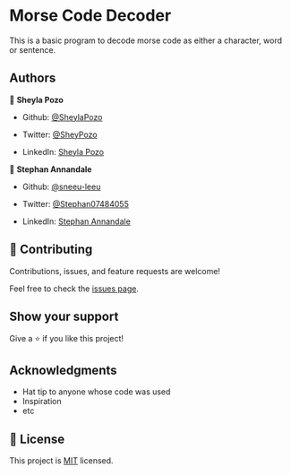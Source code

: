 # Morse Code Decoder 

This is a basic program to decode morse code as either a character, word or sentence.

## Authors

👤 **Sheyla Pozo**

- Github: [@SheylaPozo](https://github.com/sheylaPozo)

- Twitter: [@SheyPozo](https://twitter.com/sheyPozo)

- LinkedIn: [Sheyla Pozo](https://www.linkedin.com/in/sheypozo/)


👤 **Stephan Annandale**

- Github: [@sneeu-leeu](https://github.com/sneeu-leeu)

- Twitter: [@Stephan07484055](https://twitter.com/Stephan07484055)

- LinkedIn: [Stephan Annandale](https://www.linkedin.com/in/stephan-annandale-a4b4931a9/)


## 🤝 Contributing

Contributions, issues, and feature requests are welcome!

Feel free to check the [issues page](../../issues/).

## Show your support

Give a ⭐️ if you like this project!

## Acknowledgments

- Hat tip to anyone whose code was used
- Inspiration
- etc

## 📝 License

This project is [MIT](./MIT.md) licensed.
